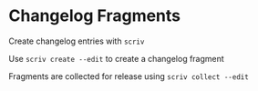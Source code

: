 # Changelog Fragments

Create changelog entries with `scriv`

Use `scriv create --edit` to create a changelog fragment

Fragments are collected for release using `scriv collect --edit`

